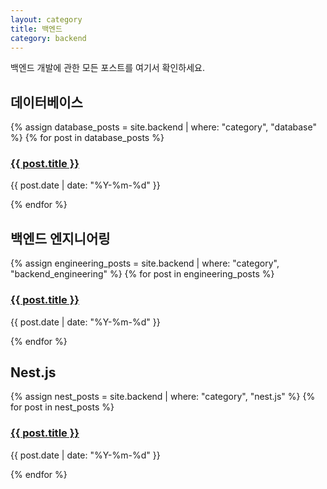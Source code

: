 ```yaml
---
layout: category
title: 백엔드
category: backend
---
```


백엔드 개발에 관한 모든 포스트를 여기서 확인하세요.

## 데이터베이스
{% assign database_posts = site.backend | where: "category", "database" %}
{% for post in database_posts %}
<h3><a href="{{ post.url | relative_url }}">{{ post.title }}</a></h3>
<p>{{ post.date | date: "%Y-%m-%d" }}</p>
{% endfor %}

## 백엔드 엔지니어링
{% assign engineering_posts = site.backend | where: "category", "backend_engineering" %}
{% for post in engineering_posts %}
<h3><a href="{{ post.url | relative_url }}">{{ post.title }}</a></h3>
<p>{{ post.date | date: "%Y-%m-%d" }}</p>
{% endfor %}

## Nest.js
{% assign nest_posts = site.backend | where: "category", "nest.js" %}
{% for post in nest_posts %}
<h3><a href="{{ post.url | relative_url }}">{{ post.title }}</a></h3>
<p>{{ post.date | date: "%Y-%m-%d" }}</p>
{% endfor %}

